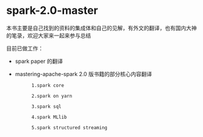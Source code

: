 # spark-2.0-master

本书主要是自己找到的资料的集成体和自己的见解，有外文的翻译，也有国内大神的笔录，欢迎大家来一起来参与总结

目前已做工作：

* spark  paper 的翻译
* mastering-apache-spark  2.0 版书籍的部分核心内容翻译

            1.spark core

            2.spark on yarn

            3.spark sql

            4.spark MLlib

            5.spark structured streaming



